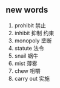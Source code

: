 ## new words

1. prohibit 禁止
2. inhibit 抑制 约束
3. monopoly 垄断
4. statute 法令
5. snail 蜗牛
6. mist 薄雾
7. chew 咀嚼
8. carry out 实施
